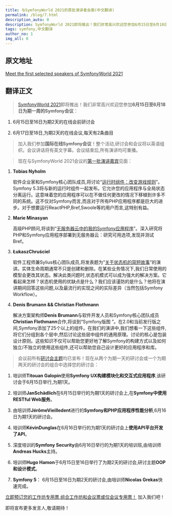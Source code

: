 ```yaml
---
title: 与SymfonyWorld 2021的首批演讲者会面(中文翻译)
permalink: /blog/7.html
description_auto: 0
description: SymfonyWorld 2021即将推出！我们非常高兴欢迎您参加6月15日至6月18日为期一周的Symfony会议
tags: symfony,中文翻译
author_no: 1
img_all: 0
---
```


## 原文地址

[Meet the first selected speakers of SymfonyWorld 2021](https://symfony.com/blog/meet-the-first-selected-speakers-of-symfonyworld-2021)

## 翻译正文

> [SymfonyWorld 2021](https://live.symfony.com/2021-world/)即将推出！我们非常高兴欢迎您参加**6月15日至6月18日为期一周的Symfony会议**：

1. 6月15日至16日为期2天的在线会前研讨会
   
2. 6月17日至18日,为期2天的在线会议,每天有2条曲目

> 加入我们参加**国际在线Symfony会议**！整个活动,研讨会和会议将以英语组织。会议讲话将有英文字幕。会议结束后,所有演讲均可重播。

> 现在与SymfonyWorld 2021会议的[第一批演讲嘉宾](https://live.symfony.com/2021-world/schedule)见面：

1. **Tobias Nyholm**

   软件企业家和Symfony核心团队成员,将讨论“[运行时组件：改变游戏规则](https://live.symfony.com/2021-world/schedule#session-583)”。Symfony 5.3将与新的运行时组件一起发布。它允许您的应用程序与全局状态分离运行。这意味着您的应用程序可以在不做任何更改的情况下移植到许多不同的系统。这不仅对Symfony而言,而且对于所有PHP应用程序都是巨大的进步。对于想要运行ReactPHP,Bref,Swoole等的用户而言,这特别有益。

2. **Marie Minasyan**

   高级PHP顾问,将谈到“[无服务器云中的我的Symfony应用程序](https://live.symfony.com/2021-world/schedule#session-584)”。深入研究将PHP和Symfony应用程序部署到无服务器云：研究可用选项,发现并测试Bref。

3. **ŁukaszChruściel**

   软件工程师兼Sylius核心团队成员,将发表题为“[关于状态机的简短故事](https://live.symfony.com/2021-world/schedule#session-580)”的演讲。实体生命周期通常不只是创建和删除。在某些业务情况下,我们日常使用的模型会更改其状态。解决此类问题时,状态机模式可以成为强大的解决方案。它看起来怎样？状态机使用的优缺点是什么？我们应该谨防的是什么？他将在演讲期间回答这些问题,以及最流行的实现之间的实际差异（当然包括Symfony Workflow）。
   
4. **Denis Brumann && Christian Flothmann**

   解决方案架构师**Denis Brumann**与软件开发人员和Symfony核心团队成员**Christian Flothmann**合作,将谈到“Symfony版图 ”。在2.0和当前发行版之间,Symfony添加了25个以上的组件。在我们的演讲中,我们想看一下这些组件,将它们分组到各个层中,然后讨论这些层中组件的通用原理。讨论的核心是包装设计原则。这些知识不仅可以帮助您更好地了解Symfony的构建方式以及如何独立/不独立的使用这些组件,还可以帮助您自己设计更好的应用程序和库。
   
> 会议前所有[研讨会主题](https://live.symfony.com/2021-world/workshop)均已宣布！现在从两个为期一天的研讨会或一个为期两天的研讨会的组合中选择您的研讨会：

1. 培训师**Titouan Galopin**使用**Symfony UX构建模块化和交互式应用程序**,该研讨会于6月15日举行,为期1天。

2. 培训师**JanSchädlich**在6月15日举行的为期1天的研讨会上,在**Symfony中使用RESTful Web服务**。

3. 由培训师**JérômeVieilledent**进行的**Symfony和PHP应用程序性能分析**,6月16日为期1天的研讨会。

4. 培训师**KévinDunglas**在6月16日举行的为期1天的研讨会上**使用API平台开发了API**。

5. 深度培训的**Symfony Security**由6月16日举行的为期1天的培训班,由培训师**Andreas Hucks**主持。

6. 培训师**Hugo Hamon**于6月15日至16日举行了为期2天的研讨会,研讨主题**OOP和设计模式**。

7. **Symfony 5**： 6月15日至16日为期2天的研讨会,由培训师**Nicolas Grekas**快速完成。

[立即预订您的工作坊专用票,组合工作坊和会议票或仅会议专用票！](https://live.symfony.com/2021-world/registration/) 加入我们吧！

即将宣布更多发言人,敬请期待！
